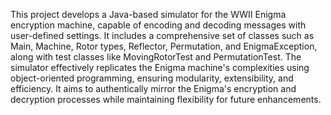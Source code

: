 This project develops a Java-based simulator for the WWII Enigma encryption machine, capable of encoding and decoding messages with user-defined settings. 
It includes a comprehensive set of classes such as Main, Machine, Rotor types, Reflector, Permutation, and EnigmaException, along with test classes like MovingRotorTest and PermutationTest. 
The simulator effectively replicates the Enigma machine's complexities using object-oriented programming, ensuring modularity, extensibility, and efficiency. 
It aims to authentically mirror the Enigma's encryption and decryption processes while maintaining flexibility for future enhancements.
